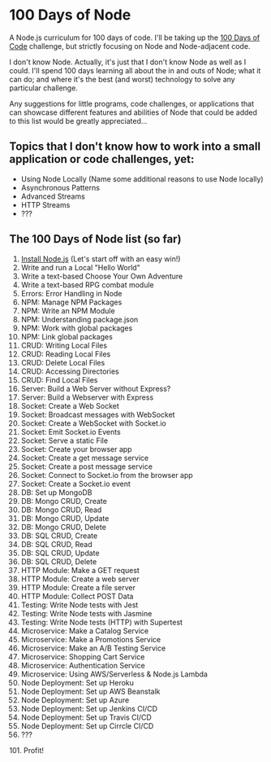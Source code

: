 # 100 Days of Node
A Node.js curriculum for 100 days of code. I'll be taking up the [100 Days of Code](https://www.100daysofcode.com/) challenge, but strictly focusing on Node and Node-adjacent code.

I don't know Node. Actually, it's just that I don't know Node as well as I could. I'll spend 100 days learning all about the in and outs of Node; what it can do; and where it's the best (and worst) technology to solve any particular challenge. 

Any suggestions for little programs, code challenges, or applications that can showcase different features and abilities of Node that could be added to this list would be greatly appreciated...

## Topics that I don't know how to work into a small application or code challenges, yet:
- Using Node Locally (Name some additional reasons to use Node locally)
- Asynchronous Patterns
- Advanced Streams
- HTTP Streams
- ???

## The 100 Days of Node list (so far)
1. [Install Node.js](https://nodejs.org/en/download/) (Let's start off with an easy win!)
1. Write and run a Local "Hello World"
1. Write a text-based Choose Your Own Adventure
1. Write a text-based RPG combat module
1. Errors: Error Handling in Node
1. NPM: Manage NPM Packages
1. NPM: Write an NPM Module
1. NPM: Understanding package.json
1. NPM: Work with global packages
1. NPM: Link global packages
1. CRUD: Writing Local Files
1. CRUD: Reading Local Files
1. CRUD: Delete Local Files
1. CRUD: Accessing Directories
1. CRUD: Find Local Files
1. Server: Build a Web Server without Express?
1. Server: Build a Webserver with Express
1. Socket: Create a Web Socket
1. Socket: Broadcast messages with WebSocket
1. Socket: Create a WebSocket with Socket.io
1. Socket: Emit Socket.io Events
1. Socket: Serve a static File
1. Socket: Create your browser app
1. Socket: Create a get message service
1. Socket: Create a post message service
1. Socket: Connect to Socket.io from the browser app
1. Socket: Create a Socket.io event
1. DB: Set up MongoDB
1. DB: Mongo CRUD, Create
1. DB: Mongo CRUD, Read
1. DB: Mongo CRUD, Update
1. DB: Mongo CRUD, Delete
1. DB: SQL CRUD, Create
1. DB: SQL CRUD, Read
1. DB: SQL CRUD, Update
1. DB: SQL CRUD, Delete
1. HTTP Module: Make a GET request
1. HTTP Module: Create a web server
1. HTTP Module: Create a file server
1. HTTP Module: Collect POST Data
1. Testing: Write Node tests with Jest
1. Testing: Write Node tests with Jasmine
1. Testing: Write Node tests (HTTP) with Supertest
1. Microservice: Make a Catalog Service
1. Microservice: Make a Promotions Service
1. Microservice: Make an A/B Testing Service
1. Microservice: Shopping Cart Service
1. Microservice: Authentication Service
1. Microservice: Using AWS/Serverless & Node.js Lambda
1. Node Deployment: Set up Heroku
1. Node Deployment: Set up AWS Beanstalk
1. Node Deployment: Set up Azure
1. Node Deployment: Set up Jenkins CI/CD
1. Node Deployment: Set up Travis CI/CD
1. Node Deployment: Set up Cirrcle CI/CD
1. ???

101\. Profit!
